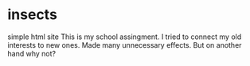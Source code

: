 # insects
simple html site
This is my school assingment. I tried to connect my old interests to new ones.
Made many unnecessary effects. But on another hand why not?

